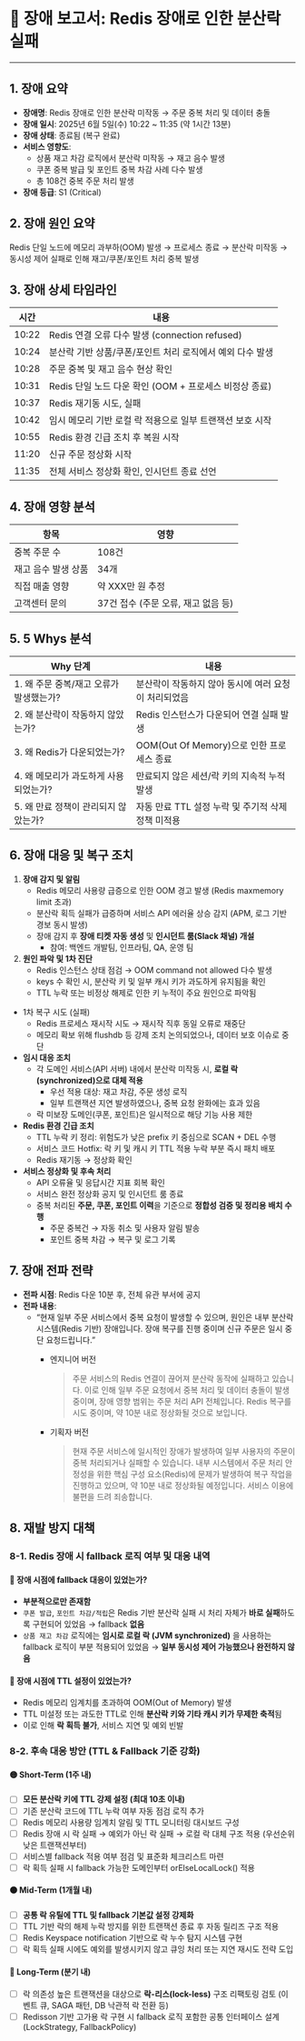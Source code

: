 # 🧾 장애 보고서: Redis 장애로 인한 분산락 실패

---

## 1. 장애 요약

- **장애명**: Redis 장애로 인한 분산락 미작동 → 주문 중복 처리 및 데이터 충돌
- **장애 일시**: 2025년 6월 5일(수) 10:22 ~ 11:35 (약 1시간 13분)
- **장애 상태**: 종료됨 (복구 완료)
- **서비스 영향도**:
    - 상품 재고 차감 로직에서 분산락 미작동 → 재고 음수 발생
    - 쿠폰 중복 발급 및 포인트 중복 차감 사례 다수 발생
    - 총 108건 중복 주문 처리 발생
- **장애 등급**: S1 (Critical)

## 2. 장애 원인 요약

Redis 단일 노드에 메모리 과부하(OOM) 발생 → 프로세스 종료 → 분산락 미작동 → 동시성 제어 실패로 인해 재고/쿠폰/포인트 처리 중복 발생

## 3. 장애 상세 타임라인

| 시간 | 내용                                  |
| --- |-------------------------------------|
| 10:22 | Redis 연결 오류 다수 발생 (connection refused) |
| 10:24 | 분산락 기반 상품/쿠폰/포인트 처리 로직에서 예외 다수 발생   |
| 10:28 | 주문 중복 및 재고 음수 현상 확인                 |
| 10:31 | Redis 단일 노드 다운 확인 (OOM + 프로세스 비정상 종료) |
| 10:37 | Redis 재기동 시도, 실패                    |
| 10:42 | 임시 메모리 기반 로컬 락 적용으로 일부 트랜잭션 보호 시작   |
| 10:55 | Redis 환경 긴급 조치 후 복원 시작              |
| 11:20 | 신규 주문 정상화 시작                        |
| 11:35 | 전체 서비스 정상화 확인, 인시던트 종료 선언           |

## 4. 장애 영향 분석

| 항목 | 영향 |
| --- | --- |
| 중복 주문 수 | 108건 |
| 재고 음수 발생 상품 | 34개 |
| 직접 매출 영향 | 약 XXX만 원 추정 |
| 고객센터 문의 | 37건 접수 (주문 오류, 재고 없음 등) |

## 5. 5 Whys 분석

| Why 단계 | 내용 |
| --- | --- |
| 1. 왜 주문 중복/재고 오류가 발생했는가? | 분산락이 작동하지 않아 동시에 여러 요청이 처리되었음 |
| 2. 왜 분산락이 작동하지 않았는가? | Redis 인스턴스가 다운되어 연결 실패 발생 |
| 3. 왜 Redis가 다운되었는가? | OOM(Out Of Memory)으로 인한 프로세스 종료 |
| 4. 왜 메모리가 과도하게 사용되었는가? | 만료되지 않은 세션/락 키의 지속적 누적 발생 |
| 5. 왜 만료 정책이 관리되지 않았는가? | 자동 만료 TTL 설정 누락 및 주기적 삭제 정책 미적용 |

## 6. 장애 대응 및 복구 조치

1. **장애 감지 및 알림**
    - Redis 메모리 사용량 급증으로 인한 OOM 경고 발생 (Redis maxmemory limit 초과)
    - 분산락 획득 실패가 급증하며 서비스 API 에러율 상승 감지 (APM, 로그 기반 경보 동시 발생)
    - 장애 감지 후 **장애 티켓 자동 생성** 및 **인시던트 룸(Slack 채널) 개설**
        - 참여: 백엔드 개발팀, 인프라팀, QA, 운영 팀
2. **원인 파악 및 1차 진단**
    - Redis 인스턴스 상태 점검 → OOM command not allowed 다수 발생
    - keys 수 확인 시, 분산락 키 및 일부 캐시 키가 과도하게 유지됨을 확인
    - TTL 누락 또는 비정상 해제로 인한 키 누적이 주요 원인으로 파악됨
- 1차 복구 시도 (실패)
    - Redis 프로세스 재시작 시도 → 재시작 직후 동일 오류로 재중단
    - 메모리 확보 위해 flushdb 등 강제 조치 논의되었으나, 데이터 보호 이슈로 중단
- **임시 대응 조치**
    - 각 도메인 서비스(API 서버) 내에서 분산락 미작동 시, **로컬 락(synchronized)으로 대체 적용**
        - 우선 적용 대상: 재고 차감, 주문 생성 로직
        - 일부 트랜잭션 지연 발생하였으나, 중복 요청 완화에는 효과 있음
    - 락 미보장 도메인(쿠폰, 포인트)은 일시적으로 해당 기능 사용 제한
- **Redis 환경 긴급 조치**
    - TTL 누락 키 정리: 위험도가 낮은 prefix 키 중심으로 SCAN + DEL 수행
    - 서비스 코드 Hotfix: 락 키 및 캐시 키 TTL 적용 누락 부분 즉시 패치 배포
    - Redis 재기동 → 정상화 확인
- **서비스 정상화 및 후속 처리**
    - API 오류율 및 응답시간 지표 회복 확인
    - 서비스 완전 정상화 공지 및 인시던트 룸 종료
    - 중복 처리된 **주문, 쿠폰, 포인트 이력**을 기준으로 **정합성 검증 및 정리용 배치 수행**
        - 주문 중복건 → 자동 취소 및 사용자 알림 발송
        - 포인트 중복 차감 → 복구 및 로그 기록

## 7. 장애 전파 전략

- **전파 시점**: Redis 다운 10분 후, 전체 유관 부서에 공지
- **전파 내용**:
    - “현재 일부 주문 서비스에서 중복 요청이 발생할 수 있으며, 원인은 내부 분산락 시스템(Redis 기반) 장애입니다. 장애 복구를 진행 중이며 신규 주문은 일시 중단 요청드립니다.”
        - 엔지니어 버전

          > 주문 서비스의 Redis 연결이 끊어져 분산락 동작에 실패하고 있습니다. 이로 인해 일부 주문 요청에서 중복 처리 및 데이터 충돌이 발생 중이며, 장애 영향 범위는 주문 처리 API 전체입니다. Redis 복구를 시도 중이며, 약 10분 내로 정상화될 것으로 보입니다.
        
        - 기획자 버전

          > 현재 주문 서비스에 일시적인 장애가 발생하여 일부 사용자의 주문이 중복 처리되거나 실패할 수 있습니다. 내부 시스템에서 주문 처리 안정성을 위한 핵심 구성 요소(Redis)에 문제가 발생하여 복구 작업을 진행하고 있으며, 약 10분 내로 정상화될 예정입니다. 서비스 이용에 불편을 드려 죄송합니다.

## 8. 재발 방지 대책

### 8-1. Redis 장애 시 fallback 로직 여부 및 대응 내역

#### 📌 장애 시점에 fallback 대응이 있었는가?

- **부분적으로만 존재함**
- `쿠폰 발급`, `포인트 차감/적립`은 Redis 기반 분산락 실패 시 처리 자체가 **바로 실패**하도록 구현되어 있었음 → fallback **없음**
- `상품 재고 차감` 로직에는 **임시로 로컬 락 (JVM synchronized)** 을 사용하는 fallback 로직이 부분 적용되어 있었음 → **일부 동시성 제어 가능했으나 완전하지 않음**

#### 📌 장애 시점에 TTL 설정이 있었는가?

- Redis 메모리 임계치를 초과하여 OOM(Out of Memory) 발생
- TTL 미설정 또는 과도한 TTL로 인해 **분산락 키와 기타 캐시 키가 무제한 축적**됨
- 이로 인해 **락 획득 불가**, 서비스 지연 및 예외 빈발

### 8-2. 후속 대응 방안 (TTL & Fallback 기준 강화)

#### 🟡 Short-Term (1주 내)

- [ ]  **모든 분산락 키에 TTL 강제 설정 (최대 10초 이내)**
- [ ]  기존 분산락 코드에 TTL 누락 여부 자동 점검 로직 추가
- [ ]  Redis 메모리 사용량 임계치 알림 및 TTL 모니터링 대시보드 구성
- [ ]  Redis 장애 시 락 실패 → 예외가 아닌 락 실패 → 로컬 락 대체 구조 적용 (우선순위 낮은 트랜잭션부터)
- [ ]  서비스별 fallback 적용 여부 점검 및 표준화 체크리스트 마련
- [ ]  락 획득 실패 시 fallback 가능한 도메인부터 orElseLocalLock() 적용

#### 🟠 Mid-Term (1개월 내)

- [ ]  **공통 락 유틸에 TTL 및 fallback 기본값 설정 강제화**
- [ ]  TTL 기반 락의 해제 누락 방지를 위한 트랜잭션 종료 후 자동 릴리즈 구조 적용
- [ ]  Redis Keyspace notification 기반으로 락 누수 탐지 시스템 구현
- [ ]  락 획득 실패 시에도 예외를 발생시키지 않고 큐잉 처리 또는 지연 재시도 전략 도입

#### 🔵 Long-Term (분기 내)

- [ ]  락 의존성 높은 트랜잭션을 대상으로 **락-리스(lock-less)** 구조 리팩토링 검토 (이벤트 큐, SAGA 패턴, DB 낙관적 락 전환 등)
- [ ]  Redisson 기반 고가용 락 구현 시 fallback 로직 포함한 공통 인터페이스 설계 (LockStrategy, FallbackPolicy)